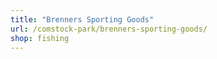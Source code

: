 ```yaml
---
title: "Brenners Sporting Goods"
url: /comstock-park/brenners-sporting-goods/
shop: fishing
---
```

